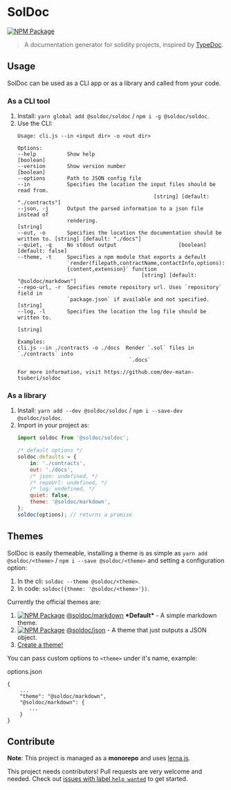 # SolDoc

[![NPM Package](https://img.shields.io/npm/v/@soldoc/soldoc.svg?style=flat-square)](https://www.npmjs.org/package/@soldoc/soldoc)

> A documentation generator for solidity projects, inspired by [TypeDoc](http://typedoc.org/).

## Usage

SolDoc can be used as a CLI app or as a library and called from your code.

### As a CLI tool

1. Install: `yarn global add @soldoc/soldoc` / `npm i -g @soldoc/soldoc`.
2. Use the CLI:
    ```
    Usage: cli.js --in <input dir> -o <out dir>

    Options:
    --help          Show help                                            [boolean]
    --version       Show version number                                  [boolean]
    --options       Path to JSON config file
    --in            Specifies the location the input files should be read from.
                                                [string] [default: "./contracts"]
    --json, -j      Output the parsed information to a json file instead of
                    rendering.                                            [string]
    --out, -o       Specifies the location the documentation should be written to. [string] [default: "./docs"]
    --quiet, -q     No stdout output                    [boolean] [default: false]
    --theme, -t     Specifies a npm module that exports a default
                    `render(filepath,contractName,contactInfo,options):
                    {content,extension}` function
                                            [string] [default: "@soldoc/markdown"]
    --repo-url, -r  Specifies remote repository url. Uses `repository` field in
                    `package.json` if available and not specified.        [string]
    --log, -l       Specifies the location the log file should be written to.
                                                                            [string]

    Examples:
    cli.js --in ./contracts -o ./docs  Render `.sol` files in `./contracts` into
                                        `.docs`

    For more information, visit https://github.com/dev-matan-tsuberi/soldoc
    ```

### As a library

1. Install: `yarn add --dev @soldoc/soldoc` / `npm i --save-dev @soldoc/soldoc`.
2. Import in your project as:
    ```JavaScript
    import soldoc from '@soldoc/soldoc';

    /* default options */
    soldoc.defaults = {
        in: './contracts',
        out: './docs',
        /* json: undefined, */
        /* repoUrl: undefined, */
        /* log: undefined, */
        quiet: false,
        theme: '@soldoc/markdown',
    };
    soldoc(options); // returns a promise
    ```

## Themes

SolDoc is easily themeable, installing a theme is as simple as `yarn add @soldoc/<theme>` / `npm i --save @soldoc/<theme>` and setting a configuration option:
1. In the cli: `soldoc --theme @soldoc/<theme>`.
2. In code: `soldoc({theme: '@soldoc/<theme>'})`.

Currently the official themes are:
1. [![NPM Package](https://img.shields.io/npm/v/@soldoc/markdown.svg?style=flat-square)](https://www.npmjs.org/package/@soldoc/markdown) [@soldoc/markdown](packages/markdown) **\*Default\*** - A simple markdown theme.
2. [![NPM Package](https://img.shields.io/npm/v/@soldoc/json.svg?style=flat-square)](https://www.npmjs.org/package/@soldoc/json) [@soldoc/json](packages/json)  - A theme that just outputs a JSON object.
2. [Create a theme!](docs/create_a_theme.md)

You can pass custom options to `<theme>` under it's name, example:

options.json
```
{
    ...
    "theme": "@soldoc/markdown",
    "@soldoc/markdown": {
       ...
    }
}
```

## Contribute

**Note**: This project is managed as a **monorepo** and uses [lerna.js](https://lernajs.io/).

This project needs contributors!
Pull requests are very welcome and needed.
Check out [issues with label `help wanted`](https://github.com/dev-matan-tsuberi/soldoc/issues?q=is%3Aopen+is%3Aissue+label%3A%22help+wanted%22) to get started.
